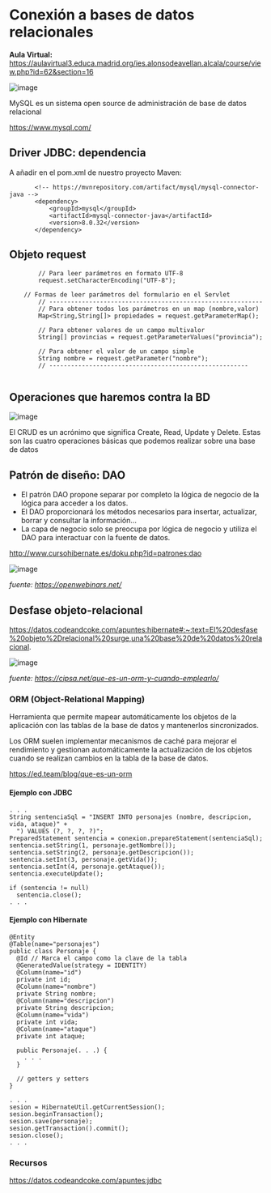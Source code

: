 # Conexión a bases de datos relacionales

**Aula Virtual:**
https://aulavirtual3.educa.madrid.org/ies.alonsodeavellan.alcala/course/view.php?id=62&section=16


![image](https://user-images.githubusercontent.com/91023374/234878922-06486fd7-b496-4dc1-9a7c-0b14f6d145df.png)

MySQL es un sistema open source de administración de base de datos relacional

https://www.mysql.com/

## Driver JDBC: dependencia

 A añadir en el pom.xml de nuestro proyecto Maven:
 
 ```
 		<!-- https://mvnrepository.com/artifact/mysql/mysql-connector-java -->
		<dependency>
			<groupId>mysql</groupId>
			<artifactId>mysql-connector-java</artifactId>
			<version>8.0.32</version>
		</dependency>

 ```
 
## Objeto request

```
        // Para leer parámetros en formato UTF-8
        request.setCharacterEncoding("UTF-8");

```

```
	// Formas de leer parámetros del formulario en el Servlet
		// -----------------------------------------------------------
		// Para obtener todos los parámetros en un map (nombre,valor)
		Map<String,String[]> propiedades = request.getParameterMap();
		
		// Para obtener valores de un campo multivalor
		String[] provincias = request.getParameterValues("provincia");
		
		// Para obtener el valor de un campo simple
		String nombre = request.getParameter("nombre");
		// -------------------------------------------------------
	
```
## Operaciones que haremos contra la BD

![image](https://user-images.githubusercontent.com/91023374/234879873-bb42e5f6-be4f-4fc2-b4cc-7ea556346903.png)

El CRUD es un acrónimo que significa Create, Read, Update y Delete. Estas son las cuatro operaciones básicas que podemos realizar sobre una base de datos

## Patrón de diseño: DAO

- El patrón DAO propone separar por completo la lógica de negocio de la lógica para acceder a los datos. 
- El DAO proporcionará los métodos necesarios para insertar, actualizar, borrar y consultar la información... 
- La capa de negocio solo se preocupa por lógica de negocio y utiliza el DAO para interactuar con la fuente de datos.

http://www.cursohibernate.es/doku.php?id=patrones:dao

![image](https://user-images.githubusercontent.com/91023374/234880925-ec9b54eb-d257-4ab0-ba1b-ae28a33086ff.png)

*fuente: https://openwebinars.net/*

## Desfase objeto-relacional

https://datos.codeandcoke.com/apuntes:hibernate#:~:text=El%20desfase%20objeto%2Drelacional%20surge,una%20base%20de%20datos%20relacional.

![image](https://user-images.githubusercontent.com/91023374/235109155-24752bf2-8085-4473-bc11-b4b4f7dbc70e.png)

*fuente: https://cipsa.net/que-es-un-orm-y-cuando-emplearlo/*


### ORM (Object-Relational Mapping)

Herramienta que permite mapear automáticamente los objetos de la aplicación con las tablas de la base de datos y mantenerlos sincronizados. 

Los ORM suelen implementar mecanismos de caché para mejorar el rendimiento y gestionan automáticamente la actualización de los objetos cuando se realizan cambios en la tabla de la base de datos.

https://ed.team/blog/que-es-un-orm

#### Ejemplo con JDBC

```
. . .				
String sentenciaSql = "INSERT INTO personajes (nombre, descripcion, vida, ataque)" +
  ") VALUES (?, ?, ?, ?)";
PreparedStatement sentencia = conexion.prepareStatement(sentenciaSql);
sentencia.setString(1, personaje.getNombre());
sentencia.setString(2, personaje.getDescripcion());
sentencia.setInt(3, personaje.getVida());
sentencia.setInt(4, personaje.getAtaque());
sentencia.executeUpdate();
 
if (sentencia != null)
  sentencia.close();
. . .
```

#### Ejemplo con Hibernate

```
@Entity
@Table(name="personajes")
public class Personaje {
  @Id // Marca el campo como la clave de la tabla
  @GeneratedValue(strategy = IDENTITY)
  @Column(name="id")
  private int id;
  @Column(name="nombre")
  private String nombre;
  @Column(name="descripcion")
  private String descripcion;
  @Column(name="vida")
  private int vida;
  @Column(name="ataque")
  private int ataque;
 
  public Personaje(. . .) {
    . . .
  }
 
  // getters y setters
}
```

```
. . .
sesion = HibernateUtil.getCurrentSession();
sesion.beginTransaction();
sesion.save(personaje);
sesion.getTransaction().commit();
sesion.close();
. . .
```

### Recursos

https://datos.codeandcoke.com/apuntes:jdbc
